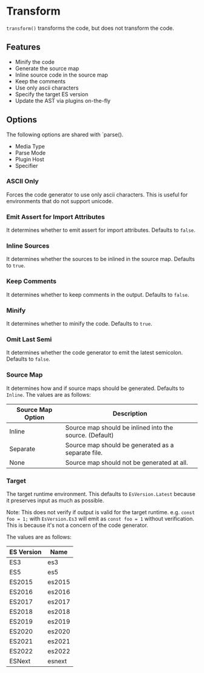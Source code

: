 # Transform

`transform()` transforms the code, but does not transform the code.

## Features

* Minify the code
* Generate the source map
* Inline source code in the source map
* Keep the comments
* Use only ascii characters
* Specify the target ES version
* Update the AST via plugins on-the-fly

## Options

The following options are shared with `parse().

* Media Type
* Parse Mode
* Plugin Host
* Specifier

### ASCII Only

Forces the code generator to use only ascii characters. This is useful for environments that do not support unicode.

### Emit Assert for Import Attributes

It determines whether to emit assert for import attributes. Defaults to `false`.

### Inline Sources

It determines whether the sources to be inlined in the source map. Defaults to `true`.

### Keep Comments

It determines whether to keep comments in the output. Defaults to `false`.

### Minify

It determines whether to minify the code. Defaults to `true`.

### Omit Last Semi

It determines whether the code generator to emit the latest semicolon. Defaults to `false`.

### Source Map

It determines how and if source maps should be generated. Defaults to `Inline`. The values are as follows:

| Source Map Option | Description                                             |
|-------------------|---------------------------------------------------------|
| Inline            | Source map should be inlined into the source. (Default) |
| Separate          | Source map should be generated as a separate file.      |
| None              | Source map should not be generated at all.              |

### Target

The target runtime environment. This defaults to `EsVersion.Latest` because it preserves input as much as possible.

Note: This does not verify if output is valid for the target runtime. e.g. `const foo = 1;` with `EsVersion.Es3` will emit as `const foo = 1` without verification. This is because it's not a concern of the code generator.

The values are as follows:

| ES Version | Name   |
|------------|--------|
| ES3        | es3    |
| ES5        | es5    |
| ES2015     | es2015 |
| ES2016     | es2016 |
| ES2017     | es2017 |
| ES2018     | es2018 |
| ES2019     | es2019 |
| ES2020     | es2020 |
| ES2021     | es2021 |
| ES2022     | es2022 |
| ESNext     | esnext |

